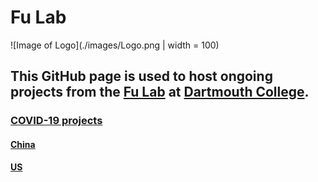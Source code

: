 # Fu Lab

![Image of Logo](./images/Logo.png | width = 100)

## This GitHub page is used to host ongoing projects from the [Fu Lab](https://www.dartmouth.edu/~fengfu/) at [Dartmouth College](https://home.dartmouth.edu).

### [COVID-19 projects](./covid-19.md)

#### [China](./covid-19/china.md)

#### [US](./covid-19/us.md)
